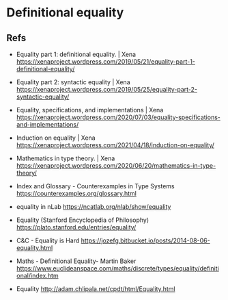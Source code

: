 # Definitional equality






## Refs

* Equality part 1: definitional equality. | Xena
https://xenaproject.wordpress.com/2019/05/21/equality-part-1-definitional-equality/

* Equality part 2: syntactic equality | Xena
https://xenaproject.wordpress.com/2019/05/25/equality-part-2-syntactic-equality/

* Equality, specifications, and implementations | Xena
https://xenaproject.wordpress.com/2020/07/03/equality-specifications-and-implementations/

* Induction on equality | Xena
https://xenaproject.wordpress.com/2021/04/18/induction-on-equality/

* Mathematics in type theory. | Xena
https://xenaproject.wordpress.com/2020/06/20/mathematics-in-type-theory/


* Index and Glossary - Counterexamples in Type Systems
https://counterexamples.org/glossary.html


* equality in nLab
https://ncatlab.org/nlab/show/equality

* Equality (Stanford Encyclopedia of Philosophy)
https://plato.stanford.edu/entries/equality/

* C&C - Equality is Hard
https://jozefg.bitbucket.io/posts/2014-08-06-equality.html

* Maths - Definitional Equality- Martin Baker
https://www.euclideanspace.com/maths/discrete/types/equality/definitional/index.htm

* Equality
http://adam.chlipala.net/cpdt/html/Equality.html
